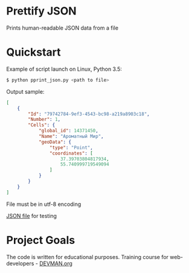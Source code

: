 # Prettify JSON

Prints human-readable JSON data from a file

# Quickstart

Example of script launch on Linux, Python 3.5:

```bash
$ python pprint_json.py <path to file>
```

Output sample:
```json
[
    {
        "Id": "79742784-9ef3-4543-bc98-a219a8903c18",
        "Number": 1,
        "Cells": {
            "global_id": 14371450,
            "Name": "Ароматный Мир",
            "geoData": {
                "type": "Point",
                "coordinates": [
                    37.39703804817934,
                    55.740999719549094
                ]
            }
        }
    }
]
```

File must be in utf-8 encoding

[JSON file](https://devman.org/media/filer_public/1d/32/1d32132e-efa4-4a6c-bd32-312acc3710ad/alco_shops.json) for testing

# Project Goals

The code is written for educational purposes. Training course for web-developers - [DEVMAN.org](https://devman.org)
